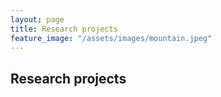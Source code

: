 ```yaml
---
layout: page
title: Research projects
feature_image: "/assets/images/mountain.jpeg"
---
```


## Research projects

